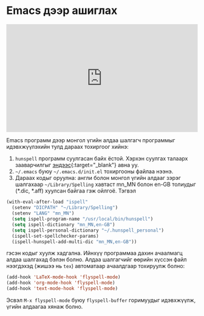 # Emacs дээр ашиглах

<div style="position: relative; width: 100%; padding-bottom: 56.25%;">
   <iframe src="https://www.youtube.com/embed/6lh9cfodvbQ" frameborder="0" allow="accelerometer; autoplay; clipboard-write; encrypted-media; gyroscope; picture-in-picture" allowfullscreen style="position: absolute; top: 0; left: 0; height: 100%; width: 100%; padding-bottom:20px;"></iframe>
</div>

Emacs программ дээр монгол үгийн алдаа шалгагч программыг идэвхжүүлэхийн тулд дараах тохиргоог хийнэ:

1. `hunspell` программ суулгасан байх ёстой. Хэрхэн суулгах талаарх зааварчилгыг [эндээс](https://github.com/bataak/dict-mn#hunspell-%D1%81%D1%83%D1%83%D0%BB%D0%B3%D0%B0%D1%85){:target="_blank"} авна уу.
1. `~/.emacs` буюу `~/.emacs.d/init.el` тохиргооны файлаа нээнэ.
1. Дараах кодыг оруулна: англи болон монгол үгийн алдааг зэрэг шалгахаар `~/Library/Spelling` хавтаст mn_MN болон en-GB толиудыг (*.dic, *.aff) хуулсан байгаа гэж ойлгоё. Тэгвэл

```lisp
(with-eval-after-load "ispell"
  (setenv "DICPATH" "~/Library/Spelling")
  (setenv "LANG" "mn_MN")
  (setq ispell-program-name "/usr/local/bin/hunspell")
  (setq ispell-dictionary "mn_MN,en-GB")
  (setq ispell-personal-dictionary "~/.hunspell_personal")
  (ispell-set-spellchecker-params)
  (ispell-hunspell-add-multi-dic "mn_MN,en-GB"))
```

гэсэн кодыг хуулж хадгална. Ийнхүү программаа дахин ачаалмагц алдаа шалгахад бэлэн болно. Алдаа шалгагчийг өөрийн хүссэн файл нээгдэхэд (жишээ нь `tex`) автоматаар ачаалдгаар тохируулж болно:

```lisp
(add-hook 'LaTeX-mode-hook 'flyspell-mode)
(add-hook 'org-mode-hook 'flyspell-mode)
(add-hook 'text-mode-hook 'flyspell-mode)
```

Эсвэл `M-x flyspell-mode` буюу `flyspell-buffer` горимуудыг идэвхжүүлж, үгийн алдаагаа хянаж болно.
